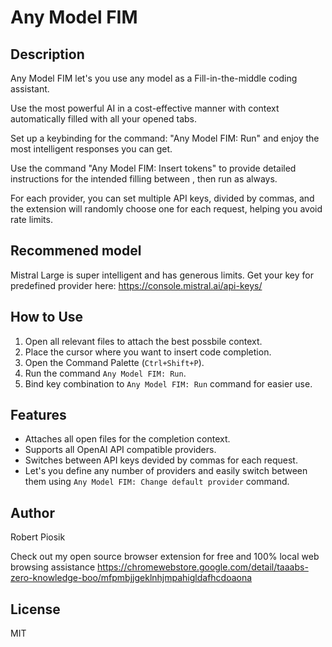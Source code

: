 # Any Model FIM

## Description
Any Model FIM let's you use any model as a Fill-in-the-middle coding assistant.

Use the most powerful AI in a cost-effective manner with context automatically filled with all your opened tabs.

Set up a keybinding for the command: "Any Model FIM: Run" and enjoy the most intelligent responses you can get.

Use the command "Any Model FIM: Insert <FIM></FIM> tokens" to provide detailed instructions for the intended filling between <FIM></FIM>, then run as always.

For each provider, you can set multiple API keys, divided by commas, and the extension will randomly choose one for each request, helping you avoid rate limits.

## Recommened model
Mistral Large is super intelligent and has generous limits. Get your key for predefined provider here: https://console.mistral.ai/api-keys/

## How to Use
1. Open all relevant files to attach the best possbile context.
2. Place the cursor where you want to insert code completion.
3. Open the Command Palette (`Ctrl+Shift+P`).
4. Run the command `Any Model FIM: Run`.
5. Bind key combination to `Any Model FIM: Run` command for easier use.

## Features
- Attaches all open files for the completion context.
- Supports all OpenAI API compatible providers.
- Switches between API keys devided by commas for each request.
- Let's you define any number of providers and easily switch between them using `Any Model FIM: Change default provider` command.

## Author
Robert Piosik

Check out my open source browser extension for free and 100% local web browsing assistance https://chromewebstore.google.com/detail/taaabs-zero-knowledge-boo/mfpmbjjgeklnhjmpahigldafhcdoaona

## License
MIT
